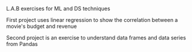 L.A.B exercises for ML and DS techniques

First project uses linear regression to show the correlation between a movie's budget and revenue

Second project is an exercise to understand data frames and data series from Pandas